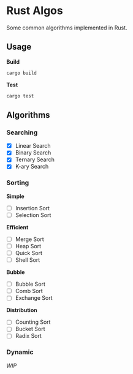 # Rust Algos
Some common algorithms implemented in Rust.

## Usage

**Build**
```sh
cargo build
```

**Test**
``` sh
cargo test
```

## Algorithms

### Searching

- [x] Linear Search
- [x] Binary Search
- [x] Ternary Search
- [x] K-ary Search

### Sorting

**Simple**
- [ ] Insertion Sort
- [ ] Selection Sort

**Efficient**
- [ ] Merge Sort
- [ ] Heap Sort
- [ ] Quick Sort
- [ ] Shell Sort

**Bubble**
- [ ] Bubble Sort
- [ ] Comb Sort
- [ ] Exchange Sort

**Distribution**
- [ ] Counting Sort
- [ ] Bucket Sort
- [ ] Radix Sort

### Dynamic

*WIP*
